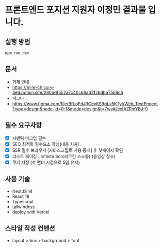 # 프론트엔드 포지션 지원자 이정민 결과물 입니다.

## 실행 방법

```
npm run dev
```

## 문서

- 과제 안내
- https://mire-chicory-4ed.notion.site/380bdf552a7c40c68ad2f2bdba7568c5
- 피그마
- https://www.figma.com/file/BfLoPdJRCevKS9qLx5KTyi/Web_TestProject?type=design&node-id=0-1&mode=design&t=7wvAjjexIAZRmYBJ-0

## 필수 요구사항

- [x] 시멘틱 마크업 필수
- [x] SEO 최적화 필수요소 작성(내용 자율).
- [x] SSR 필수 브라우저 [자바스크립트 사용 중지] 후 첫페이지 확인
- [x] 리스트 페이징 : Infinite Scroll(무한 스크롤) (동영상 참조)
- [x] 쿠키 저장 (첫 랜더 시점으로 5일 유지)

## 사용 기술

- NextJS 14
- React 18
- Typescript
- tailwindcss
- deploy with Vercel

## 스타일 작성 컨벤션

- layout > box > background > font
